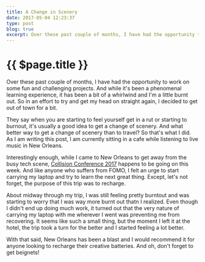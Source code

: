 ```yaml
---
title: A Change in Scenery
date: 2017-05-04 12:23:37
type: post
blog: true
excerpt: Over these past couple of months, I have had the opportunity to work on some fun and challenging projects. And while it's been a phenomenal learning experience, it has been a bit of a whirlwind and I'm a little burnt out. So in an effort to try and get my head on straight again, I decided to get out of town for a bit.
---
```


# {{ $page.title }}

Over these past couple of months, I have had the opportunity to work on some fun and challenging projects. And while it's been a phenomenal learning experience, it has been a bit of a whirlwind and I'm a little burnt out. So in an effort to try and get my head on straight again, I decided to get out of town for a bit.

They say when you are starting to feel yourself get in a rut or starting to burnout, it's usually a good idea to get a change of scenery. And what better way to get a change of scenery than to travel? So that's what I did. As I am writing this post, I am currently sitting in a cafe while listening to live music in New Orleans.

Interestingly enough, while I came to New Orleans to get away from the busy tech scene, [Collision Conference 2017](https://collisionconf.com/) happens to be going on this week. And like anyone who suffers from FOMO, I felt an urge to start carrying my laptop and try to learn the next great thing. Except, let's not forget, the purpose of this trip was to recharge.

About midway through my trip, I was still feeling pretty burntout and was starting to worry that I was way more burnt out thatn I realized. Even though I didn't end up doing much work, it turned out that the very nature of carrying my laptop with me wherever I went was preventing me from recovering. It seems like such a small thing, but the moment I left it at the hotel, the trip took a turn for the better and I started feeling a lot better.

With that said, New Orleans has been a blast and I would recommend it for anyone looking to recharge their creative batteries. And oh, don't forget to get beignets!

